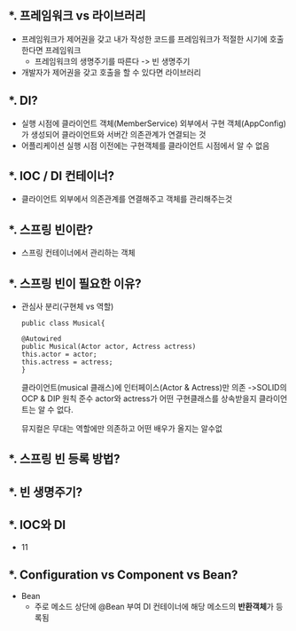 *. 프레임워크 vs 라이브러리
  -
  - 프레임워크가 제어권을 갖고 내가 작성한 코드를 프레임워크가 적절한 시기에 호출한다면 프레임워크
    - 프레임워크의 생명주기를 따른다 -> 빈 생명주기
  - 개발자가 제어권을 갖고 호출을 할 수 있다면 라이브러리


*. DI?
  -
  - 실행 시점에 클라이언트 객체(MemberService) 외부에서 구현 객체(AppConfig)가 생성되어 클라이언트와 서버간 의존관계가 연결되는 것
  - 어플리케이션 실행 시점 이전에는 구현객체를 클라이언트 시점에서 알 수 없음


*. IOC / DI 컨테이너?
  -
  - 클라이언트 외부에서 의존관계를 연결해주고 객체를 관리해주는것


*. 스프링 빈이란?
  -
  - 스프링 컨테이너에서 관리하는 객체


*. 스프링 빈이 필요한 이유?
  -
  - 관심사 분리(구현체 vs 역할)
      ```
      public class Musical{
      
      @Autowired
      public Musical(Actor actor, Actress actress)
      this.actor = actor;
      this.actress = actress;
      }
      ```
      클라이언트(musical 클래스)에 인터페이스(Actor & Actress)만 의존 ->SOLID의 OCP & DIP 원칙 준수
      actor와 actress가 어떤 구현클래스를 상속받을지 클라이언트는 알 수 없다.
      
      뮤지컬은 무대는 역할에만 의존하고 어떤 배우가 올지는 알수없
      
  
*. 스프링 빈 등록 방법?
  - 
 
 
*. 빈 생명주기?
  - 
 
 
*. IOC와 DI
   - 
   - 11
 
*. Configuration vs Component vs Bean?
  -
  - Bean
    - 주로 메소드 상단에 @Bean 부여
      DI 컨테이너에 해당 메소드의 **반환객체**가 등록됨
      
      
      
      
      
